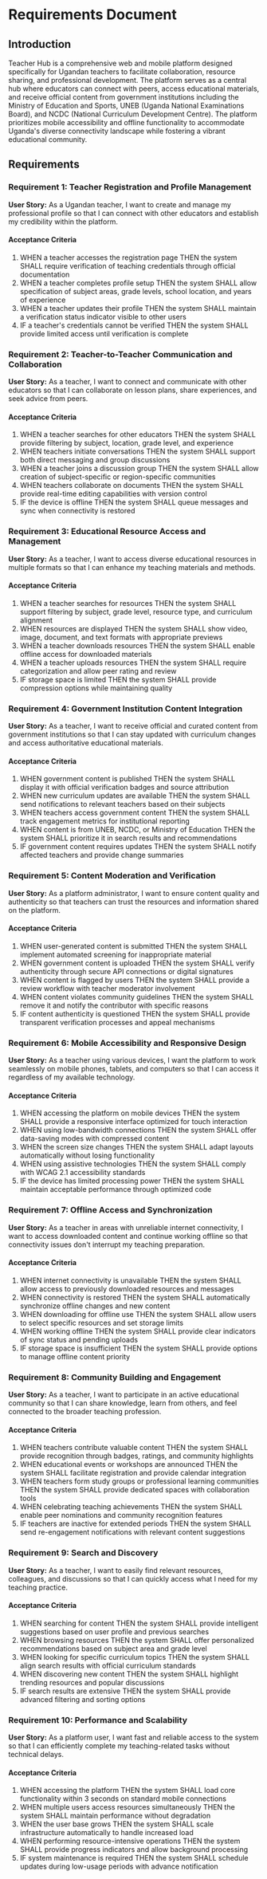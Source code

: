 # Requirements Document

## Introduction

Teacher Hub is a comprehensive web and mobile platform designed specifically for Ugandan teachers to facilitate collaboration, resource sharing, and professional development. The platform serves as a central hub where educators can connect with peers, access educational materials, and receive official content from government institutions including the Ministry of Education and Sports, UNEB (Uganda National Examinations Board), and NCDC (National Curriculum Development Centre). The platform prioritizes mobile accessibility and offline functionality to accommodate Uganda's diverse connectivity landscape while fostering a vibrant educational community.

## Requirements

### Requirement 1: Teacher Registration and Profile Management

**User Story:** As a Ugandan teacher, I want to create and manage my professional profile so that I can connect with other educators and establish my credibility within the platform.

#### Acceptance Criteria

1. WHEN a teacher accesses the registration page THEN the system SHALL require verification of teaching credentials through official documentation
2. WHEN a teacher completes profile setup THEN the system SHALL allow specification of subject areas, grade levels, school location, and years of experience
3. WHEN a teacher updates their profile THEN the system SHALL maintain a verification status indicator visible to other users
4. IF a teacher's credentials cannot be verified THEN the system SHALL provide limited access until verification is complete

### Requirement 2: Teacher-to-Teacher Communication and Collaboration

**User Story:** As a teacher, I want to connect and communicate with other educators so that I can collaborate on lesson plans, share experiences, and seek advice from peers.

#### Acceptance Criteria

1. WHEN a teacher searches for other educators THEN the system SHALL provide filtering by subject, location, grade level, and experience
2. WHEN teachers initiate conversations THEN the system SHALL support both direct messaging and group discussions
3. WHEN a teacher joins a discussion group THEN the system SHALL allow creation of subject-specific or region-specific communities
4. WHEN teachers collaborate on documents THEN the system SHALL provide real-time editing capabilities with version control
5. IF the device is offline THEN the system SHALL queue messages and sync when connectivity is restored

### Requirement 3: Educational Resource Access and Management

**User Story:** As a teacher, I want to access diverse educational resources in multiple formats so that I can enhance my teaching materials and methods.

#### Acceptance Criteria

1. WHEN a teacher searches for resources THEN the system SHALL support filtering by subject, grade level, resource type, and curriculum alignment
2. WHEN resources are displayed THEN the system SHALL show video, image, document, and text formats with appropriate previews
3. WHEN a teacher downloads resources THEN the system SHALL enable offline access for downloaded materials
4. WHEN a teacher uploads resources THEN the system SHALL require categorization and allow peer rating and review
5. IF storage space is limited THEN the system SHALL provide compression options while maintaining quality

### Requirement 4: Government Institution Content Integration

**User Story:** As a teacher, I want to receive official and curated content from government institutions so that I can stay updated with curriculum changes and access authoritative educational materials.

#### Acceptance Criteria

1. WHEN government content is published THEN the system SHALL display it with official verification badges and source attribution
2. WHEN new curriculum updates are available THEN the system SHALL send notifications to relevant teachers based on their subjects
3. WHEN teachers access government content THEN the system SHALL track engagement metrics for institutional reporting
4. WHEN content is from UNEB, NCDC, or Ministry of Education THEN the system SHALL prioritize it in search results and recommendations
5. IF government content requires updates THEN the system SHALL notify affected teachers and provide change summaries

### Requirement 5: Content Moderation and Verification

**User Story:** As a platform administrator, I want to ensure content quality and authenticity so that teachers can trust the resources and information shared on the platform.

#### Acceptance Criteria

1. WHEN user-generated content is submitted THEN the system SHALL implement automated screening for inappropriate material
2. WHEN government content is uploaded THEN the system SHALL verify authenticity through secure API connections or digital signatures
3. WHEN content is flagged by users THEN the system SHALL provide a review workflow with teacher moderator involvement
4. WHEN content violates community guidelines THEN the system SHALL remove it and notify the contributor with specific reasons
5. IF content authenticity is questioned THEN the system SHALL provide transparent verification processes and appeal mechanisms

### Requirement 6: Mobile Accessibility and Responsive Design

**User Story:** As a teacher using various devices, I want the platform to work seamlessly on mobile phones, tablets, and computers so that I can access it regardless of my available technology.

#### Acceptance Criteria

1. WHEN accessing the platform on mobile devices THEN the system SHALL provide a responsive interface optimized for touch interaction
2. WHEN using low-bandwidth connections THEN the system SHALL offer data-saving modes with compressed content
3. WHEN the screen size changes THEN the system SHALL adapt layouts automatically without losing functionality
4. WHEN using assistive technologies THEN the system SHALL comply with WCAG 2.1 accessibility standards
5. IF the device has limited processing power THEN the system SHALL maintain acceptable performance through optimized code

### Requirement 7: Offline Access and Synchronization

**User Story:** As a teacher in areas with unreliable internet connectivity, I want to access downloaded content and continue working offline so that connectivity issues don't interrupt my teaching preparation.

#### Acceptance Criteria

1. WHEN internet connectivity is unavailable THEN the system SHALL allow access to previously downloaded resources and messages
2. WHEN connectivity is restored THEN the system SHALL automatically synchronize offline changes and new content
3. WHEN downloading for offline use THEN the system SHALL allow users to select specific resources and set storage limits
4. WHEN working offline THEN the system SHALL provide clear indicators of sync status and pending uploads
5. IF storage space is insufficient THEN the system SHALL provide options to manage offline content priority

### Requirement 8: Community Building and Engagement

**User Story:** As a teacher, I want to participate in an active educational community so that I can share knowledge, learn from others, and feel connected to the broader teaching profession.

#### Acceptance Criteria

1. WHEN teachers contribute valuable content THEN the system SHALL provide recognition through badges, ratings, and community highlights
2. WHEN educational events or workshops are announced THEN the system SHALL facilitate registration and provide calendar integration
3. WHEN teachers form study groups or professional learning communities THEN the system SHALL provide dedicated spaces with collaboration tools
4. WHEN celebrating teaching achievements THEN the system SHALL enable peer nominations and community recognition features
5. IF teachers are inactive for extended periods THEN the system SHALL send re-engagement notifications with relevant content suggestions

### Requirement 9: Search and Discovery

**User Story:** As a teacher, I want to easily find relevant resources, colleagues, and discussions so that I can quickly access what I need for my teaching practice.

#### Acceptance Criteria

1. WHEN searching for content THEN the system SHALL provide intelligent suggestions based on user profile and previous searches
2. WHEN browsing resources THEN the system SHALL offer personalized recommendations based on subject area and grade level
3. WHEN looking for specific curriculum topics THEN the system SHALL align search results with official curriculum standards
4. WHEN discovering new content THEN the system SHALL highlight trending resources and popular discussions
5. IF search results are extensive THEN the system SHALL provide advanced filtering and sorting options

### Requirement 10: Performance and Scalability

**User Story:** As a platform user, I want fast and reliable access to the system so that I can efficiently complete my teaching-related tasks without technical delays.

#### Acceptance Criteria

1. WHEN accessing the platform THEN the system SHALL load core functionality within 3 seconds on standard mobile connections
2. WHEN multiple users access resources simultaneously THEN the system SHALL maintain performance without degradation
3. WHEN the user base grows THEN the system SHALL scale infrastructure automatically to handle increased load
4. WHEN performing resource-intensive operations THEN the system SHALL provide progress indicators and allow background processing
5. IF system maintenance is required THEN the system SHALL schedule updates during low-usage periods with advance notification